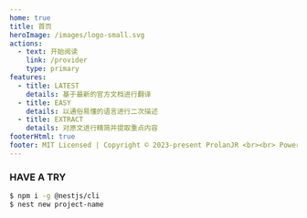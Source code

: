 ```yaml
---
home: true
title: 首页
heroImage: /images/logo-small.svg
actions:
  - text: 开始阅读
    link: /provider
    type: primary
features:
  - title: LATEST
    details: 基于最新的官方文档进行翻译
  - title: EASY
    details: 以通俗易懂的语言进行二次描述
  - title: EXTRACT
    details: 对原文进行精简并提取重点内容
footerHtml: true
footer: MIT Licensed | Copyright © 2023-present ProlanJR <br><br> Powered by VuePress v2 and Netlify 
---
```


### HAVE A TRY

<CodeGroup>
  <CodeGroupItem title="NPM" active>

```bash
$ npm i -g @nestjs/cli
$ nest new project-name
```

  </CodeGroupItem>
</CodeGroup>
